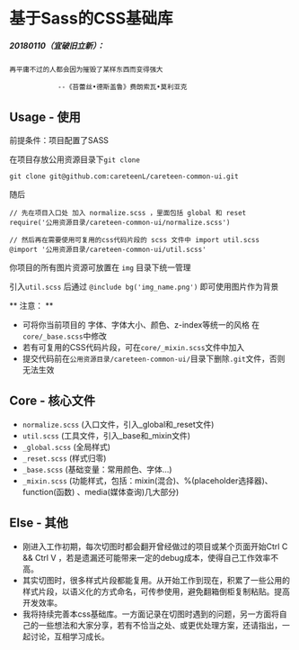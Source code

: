 # 基于Sass的CSS基础库
##### 20180110（宜破旧立新）：
```
再平庸不过的人都会因为摧毁了某样东西而变得强大

            --《苔蕾丝•德斯盖鲁》费朗索瓦•莫利亚克
```

## Usage - 使用

前提条件：项目配置了SASS

在项目存放公用资源目录下`git clone`

```
git clone git@github.com:careteenL/careteen-common-ui.git
```
随后
```
// 先在项目入口处 加入 normalize.scss ，里面包括 global 和 reset
require('公用资源目录/careteen-common-ui/normalize.scss')

// 然后再在需要使用可复用的css代码片段的 scss 文件中 import util.scss
@import '公用资源目录/careteen-common-ui/util.scss'

```
你项目的所有图片资源可放置在 `img` 目录下统一管理

引入`util.scss` 后通过 `@include bg('img_name.png')` 即可使用图片作为背景

** 注意： **

- 可将你当前项目的 字体、字体大小、颜色、z-index等统一的风格 在`core/_base.scss`中修改
- 若有可复用的CSS代码片段，可在`core/_mixin.scss`文件中加入
- 提交代码前在`公用资源目录/careteen-common-ui/`目录下删除`.git`文件，否则无法生效

## Core - 核心文件

- `normalize.scss`      (入口文件，引入_global和_reset文件)
- `util.scss`           (工具文件，引入_base和_mixin文件)
- `_global.scss`        (全局样式)
- `_reset.scss`         (样式归零)
- `_base.scss`          (基础变量：常用颜色、字体...)
- `_mixin.scss`         (功能样式，包括：mixin(混合)、%(placeholder选择器)、function(函数) 、media(媒体查询)几大部分)

## Else - 其他
- 刚进入工作初期，每次切图时都会翻开曾经做过的项目或某个页面开始Ctrl C && Ctrl V ，若是遗漏还可能带来一定的debug成本，使得自己工作效率不高。
- 其实切图时，很多样式片段都能复用。从开始工作到现在，积累了一些公用的样式片段，以语义化的方式命名，可传参使用，避免翻箱倒柜复制粘贴。提高开发效率。
- 我将持续完善本css基础库。一方面记录在切图时遇到的问题，另一方面将自己的一些想法和大家分享，若有不恰当之处、或更优处理方案，还请指出，一起讨论，互相学习成长。
